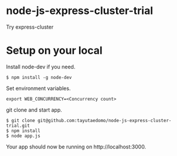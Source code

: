 # node-js-express-cluster-trial
Try express-cluster

# Setup on your local
Install node-dev if you need.
```
$ npm install -g node-dev
```

Set environment variables.
```
export WEB_CONCURRENCY=<Concurrency count>
```

git clone and start app.
```
$ git clone git@github.com:tayutaedomo/node-js-express-cluster-trial.git
$ npm install
$ node app.js
```
Your app should now be running on http://localhost:3000.

